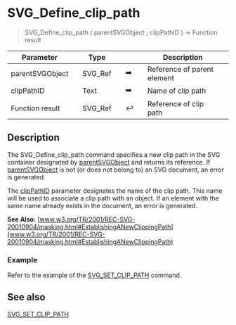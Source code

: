 <!-- Text := SVG_Define_clip_Path ( svgObject ; ID )
 -> svgObject (Text)
 -> ID (Text)-->
# SVG_Define_clip_path

> SVG_Define_clip_path ( parentSVGObject ; clipPathID ) -> Function result

| Parameter |     | Type |     |     |     | Description |     |
| --- | --- | --- | --- | --- | --- | --- | --- |
| parentSVGObject |     | SVG_Ref |     | ➡️ |     | Reference of parent element |     |
| clipPathID |     | Text |     | ➡️ |     | Name of clip path |     |
| Function result |     | SVG_Ref |     | ↩️ |     | Reference of clip path |     |

## Description

The SVG_Define_clip_path command specifies a new clip path in the SVG container designated by [parentSVGObject](# "Reference of parent element") and returns its reference. If [parentSVGObject](# "Reference of parent element") is not (or does not belong to) an SVG document, an error is generated.

The [clipPathID](# "Name of clip path") parameter designates the name of the clip path. This name will be used to associate a clip path with an object. If an element with the same name already exists in the document, an error is generated.

**See Also:** [www.w3.org/TR/2001/REC-SVG-20010904/masking.html#EstablishingANewClippingPath](www.w3.org/TR/2001/REC-SVG-20010904/masking.html#EstablishingANewClippingPath)

### Example  

Refer to the example of the [SVG_SET_CLIP_PATH](SVG_SET_CLIP_PATH.md)  command.

## See also

[SVG_SET_CLIP_PATH](SVG_SET_CLIP_PATH.md)

